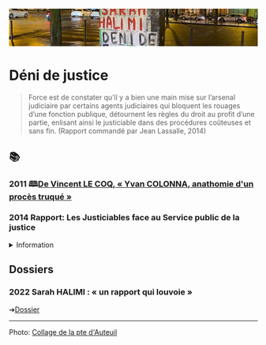 ![image-mise-en-avant](../_aux/SHdeni_Commons.png)

# Déni de justice

>Force est de constater qu’il y a bien une main mise sur l’arsenal judiciaire par certains agents judiciaires qui bloquent les rouages d’une fonction publique, détournent les règles du droit au profit d’une partie, enlisant ainsi le justiciable dans des procédures coûteuses et sans fin. (Rapport commandé par Jean Lassalle, 2014)

## 📚

### <a id="vlc"></a> 2011 🕮[De Vincent LE COQ, « Yvan COLONNA, anathomie d'un procès truqué »](https://books.google.com/books?id=bWViHTyKsNMC&pg=PT1&lpg=PT1&dq=yvan+colonna+anatomie+d%27un+proc%C3%A8s+truqu%C3%A9+vincent+le+coq&source=bl&ots=HdTpJOZnGL&sig=ACfU3U1IjMhOH0vt3sNv9elFgqDoSx63Dw&hl=en&sa=X&ved=2ahUKEwin0aLHxaz2AhXtTN8KHbQyAeA4FBDoAXoECCQQAw#v=onepage&q=yvan%20colonna%20anatomie%20d'un%20proc%C3%A8s%20truqu%C3%A9%20vincent%20le%20coq&f=false)

### <a id="jl2014"></a>2014 Rapport: Les Justiciables face au Service public de la justice
<details><summary>Information</summary>

* Sponsor: [le député Jean Lassalle](https://twitter.com/jeanlassalle)
* Auteur: Nadya Saidi & [Antoine Fontaine](https://antoinefontaine.re/)
* [pdf](../pieces/identifiant/56739858)
</details>

## Dossiers
### 2022 Sarah HALIMI : « un rapport qui louvoie »
➔[Dossier](shalimi.md)

---
Photo: [Collage de la pte d'Auteuil](attrib.md#SHdeni)

